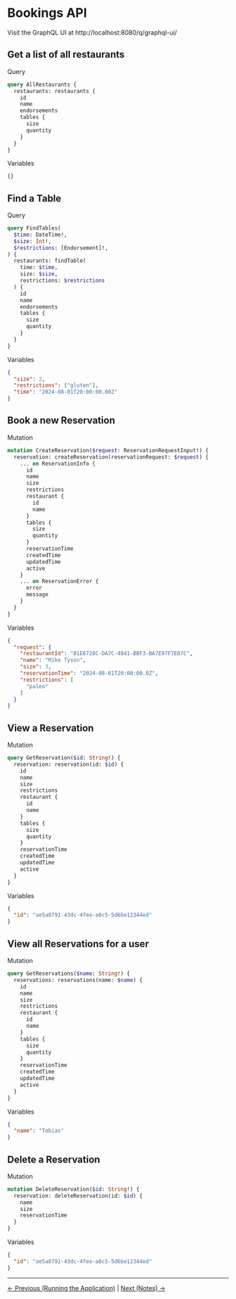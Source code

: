 # Bookings API

Visit the GraphQL UI at http://localhost:8080/q/graphql-ui/

## Get a list of all restaurants

Query

```graphql
query AllRestaurants {
  restaurants: restaurants {
    id
    name
    endorsements
    tables {
      size
      quantity
    }
  }
}
```

Variables

```json
{}
```

## Find a Table

Query

```graphql
query FindTables(
  $time: DateTime!,
  $size: Int!,
  $restrictions: [Endorsement]!,
) {
  restaurants: findTable(
    time: $time,
    size: $size,
    restrictions: $restrictions
  ) {
    id
    name
    endorsements
    tables {
      size
      quantity
    }
  }
}
```

Variables

```json
{
  "size": 2,
  "restrictions": ["gluten"],
  "time": "2024-08-01T20:00:00.00Z"
}
```

## Book a new Reservation

Mutation

```graphql
mutation CreateReservation($request: ReservationRequestInput!) {
  reservation: createReservation(reservationRequest: $request) {
    ... on ReservationInfo {
      id
      name
      size
      restrictions
      restaurant {
        id
        name
      }
      tables {
        size
        quantity
      }
      reservationTime
      createdTime
      updatedTime
      active
    }
    ... on ReservationError {
      error
      message
    }
  }
}
```

Variables

```json
{
  "request": {
    "restaurantId": "B1E6728C-DA7C-4841-BBF3-BA7E97F7E07C",
    "name": "Mike Tyson",
    "size": 3,
    "reservationTime": "2024-08-01T20:00:00.0Z",
    "restrictions": [
      "paleo"
    ]
  }
}
```

## View a Reservation

Mutation

```graphql
query GetReservation($id: String!) {
  reservation: reservation(id: $id) {
    id
    name
    size
    restrictions
    restaurant {
      id
      name
    }
    tables {
      size
      quantity
    }
    reservationTime
    createdTime
    updatedTime
    active
  }
}
```

Variables

```json
{
  "id": "ae5a8791-43dc-4fee-a6c5-5d6be12344ed"
}
```

## View all Reservations for a user

Mutation

```graphql
query GetReservations($name: String!) {
  reservations: reservations(name: $name) {
    id
    name
    size
    restrictions
    restaurant {
      id
      name
    }
    tables {
      size
      quantity
    }
    reservationTime
    createdTime
    updatedTime
    active
  }
}
```

Variables

```json
{
  "name": "Tobias"
}
```

## Delete a Reservation

Mutation

```graphql
mutation DeleteReservation($id: String!) {
  reservation: deleteReservation(id: $id) {
    name
    size
    reservationTime
  }
}
```

Variables

```json
{
  "id": "ae5a8791-43dc-4fee-a6c5-5d6be12344ed"
}
```


---

[<- Previous (Running the Application)](./running.md)
| [Next (Notes) ->](./notes.md)
